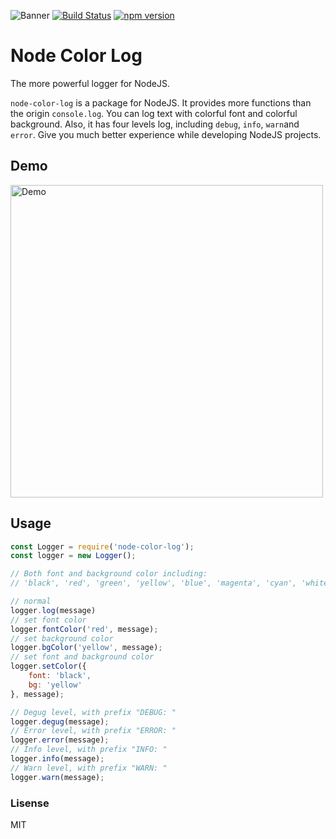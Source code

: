 ![Banner](https://raw.githubusercontent.com/tigercosmos/node-color-log/master/assets/banner.png)
[![Build Status](https://travis-ci.org/tigercosmos/node-color-log.svg?branch=master)](https://travis-ci.org/tigercosmos/node-color-log)
[![npm version](https://badge.fury.io/js/node-color-log.svg)](https://badge.fury.io/js/node-color-log)
# Node Color Log
The more powerful logger for NodeJS.

`node-color-log` is a package for NodeJS. It provides more functions than the origin `console.log`. You can log text with colorful font and colorful background. Also, it has four levels log, including `debug`, `info`, `warn`and `error`. Give you much better experience while developing NodeJS projects.

## Demo

<img alt="Demo" src="https://raw.githubusercontent.com/tigercosmos/node-color-log/master/assets/demo.JPG" width="500">

## Usage
```javascript
const Logger = require('node-color-log');
const logger = new Logger();

// Both font and background color including:
// 'black', 'red', 'green', 'yellow', 'blue', 'magenta', 'cyan', 'white'

// normal
logger.log(message)
// set font color
logger.fontColor('red', message);
// set background color
logger.bgColor('yellow', message);
// set font and background color
logger.setColor({
    font: 'black',
    bg: 'yellow'
}, message);

// Degug level, with prefix "DEBUG: "
logger.degug(message);
// Error level, with prefix "ERROR: "
logger.error(message);
// Info level, with prefix "INFO: "
logger.info(message);
// Warn level, with prefix "WARN: "
logger.warn(message);
```

### Lisense
MIT
